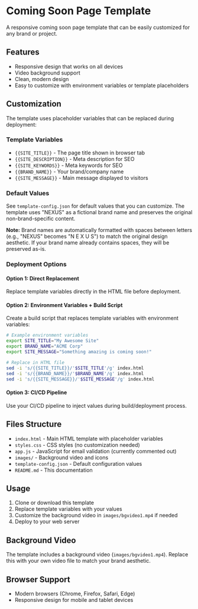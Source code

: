# Coming Soon Page Template

A responsive coming soon page template that can be easily customized for any brand or project.

## Features

- Responsive design that works on all devices
- Video background support
- Clean, modern design
- Easy to customize with environment variables or template placeholders

## Customization

The template uses placeholder variables that can be replaced during deployment:

### Template Variables

- `{{SITE_TITLE}}` - The page title shown in browser tab
- `{{SITE_DESCRIPTION}}` - Meta description for SEO
- `{{SITE_KEYWORDS}}` - Meta keywords for SEO
- `{{BRAND_NAME}}` - Your brand/company name
- `{{SITE_MESSAGE}}` - Main message displayed to visitors

### Default Values

See `template-config.json` for default values that you can customize. The template uses "NEXUS" as a fictional brand name and preserves the original non-brand-specific content.

**Note:** Brand names are automatically formatted with spaces between letters (e.g., "NEXUS" becomes "N E X U S") to match the original design aesthetic. If your brand name already contains spaces, they will be preserved as-is.

### Deployment Options

#### Option 1: Direct Replacement
Replace template variables directly in the HTML file before deployment.

#### Option 2: Environment Variables + Build Script
Create a build script that replaces template variables with environment variables:

```bash
# Example environment variables
export SITE_TITLE="My Awesome Site"
export BRAND_NAME="ACME Corp"
export SITE_MESSAGE="Something amazing is coming soon!"

# Replace in HTML file
sed -i 's/{{SITE_TITLE}}/'$SITE_TITLE'/g' index.html
sed -i 's/{{BRAND_NAME}}/'$BRAND_NAME'/g' index.html
sed -i 's/{{SITE_MESSAGE}}/'$SITE_MESSAGE'/g' index.html
```

#### Option 3: CI/CD Pipeline
Use your CI/CD pipeline to inject values during build/deployment process.

## Files Structure

- `index.html` - Main HTML template with placeholder variables
- `styles.css` - CSS styles (no customization needed)
- `app.js` - JavaScript for email validation (currently commented out)
- `images/` - Background video and icons
- `template-config.json` - Default configuration values
- `README.md` - This documentation

## Usage

1. Clone or download this template
2. Replace template variables with your values
3. Customize the background video in `images/bgvideo1.mp4` if needed
4. Deploy to your web server

## Background Video

The template includes a background video (`images/bgvideo1.mp4`). Replace this with your own video file to match your brand aesthetic.

## Browser Support

- Modern browsers (Chrome, Firefox, Safari, Edge)
- Responsive design for mobile and tablet devices